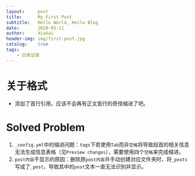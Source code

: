 ```yaml
---
layout:		post			
title:		My First Post		
subtitle:	Hello World, Hello Blog	
date:		2020-05-11		
author:		Xiakai
header-img:	img/first-post.jpg	
catalog:	true			
tags:					
    - 日常记录
---
```


# 关于格式
+ 添加了首行引用，应该不会再有正文首行的奇怪缩进了吧。

# Solved Problem
1. `_config.yml`中的缩进问题：`tags`下若使用`Tab`而非`空格`将导致段首的相关信息无法生成信息表格（见`Preview changes`），需要使用四个`空格`来完成缩进。
2. `post内容`不显示的原因：删除原`post内容`并手动创建对应文件夹时，将`_posts`写成了`_post`，导致其中的`post`文本一直无法识别并显示。

